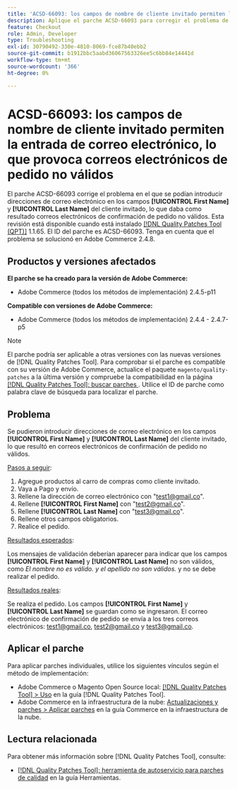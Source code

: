 ```yaml
---
title: 'ACSD-66093: los campos de nombre de cliente invitado permiten la entrada de correo electrónico, lo que provoca correos electrónicos de pedido no válidos'
description: Aplique el parche ACSD-66093 para corregir el problema de Adobe Commerce donde es posible introducir direcciones de correo electrónico en los campos Cliente invitado **[!UICONTROL First Name]** y **[!UICONTROL Last Name]** y enviar correos electrónicos de confirmación de pedido no válidos.
feature: Checkout
role: Admin, Developer
type: Troubleshooting
exl-id: 30790492-330e-4810-8069-fce87b40ebb2
source-git-commit: b1912bbc5aabd36067563326ee5c6bb84e14441d
workflow-type: tm+mt
source-wordcount: '366'
ht-degree: 0%

---
```


# ACSD-66093: los campos de nombre de cliente invitado permiten la entrada de correo electrónico, lo que provoca correos electrónicos de pedido no válidos

El parche ACSD-66093 corrige el problema en el que se podían introducir direcciones de correo electrónico en los campos **[!UICONTROL First Name]** y **[!UICONTROL Last Name]** del cliente invitado, lo que daba como resultado correos electrónicos de confirmación de pedido no válidos. Esta revisión está disponible cuando está instalado [[!DNL Quality Patches Tool (QPT)]](/help/tools/quality-patches-tool/quality-patches-tool-to-self-serve-quality-patches.md) 1.1.65. El ID del parche es ACSD-66093. Tenga en cuenta que el problema se solucionó en Adobe Commerce 2.4.8.

## Productos y versiones afectados

**El parche se ha creado para la versión de Adobe Commerce:**

* Adobe Commerce (todos los métodos de implementación) 2.4.5-p11

**Compatible con versiones de Adobe Commerce:**

* Adobe Commerce (todos los métodos de implementación) 2.4.4 - 2.4.7-p5

>[!NOTE]
>
>El parche podría ser aplicable a otras versiones con las nuevas versiones de [!DNL Quality Patches Tool]. Para comprobar si el parche es compatible con su versión de Adobe Commerce, actualice el paquete `magento/quality-patches` a la última versión y compruebe la compatibilidad en la página [[!DNL Quality Patches Tool]: buscar parches ](https://experienceleague.adobe.com/tools/commerce-quality-patches/index.html?lang=es). Utilice el ID de parche como palabra clave de búsqueda para localizar el parche.

## Problema

Se pudieron introducir direcciones de correo electrónico en los campos **[!UICONTROL First Name]** y **[!UICONTROL Last Name]** del cliente invitado, lo que resultó en correos electrónicos de confirmación de pedido no válidos.

<u>Pasos a seguir</u>:

1. Agregue productos al carro de compras como cliente invitado.
2. Vaya a Pago y envío.
3. Rellene la dirección de correo electrónico con &quot;test1@gmail.co&quot;.
4. Rellene **[!UICONTROL First Name]** con &quot;<test2@gmail.co>&quot;.
5. Rellene **[!UICONTROL Last Name]** con &quot;<test3@gmail.co>&quot;.
6. Rellene otros campos obligatorios.
7. Realice el pedido.

<u>Resultados esperados</u>:

Los mensajes de validación deberían aparecer para indicar que los campos **[!UICONTROL First Name]** y **[!UICONTROL Last Name]** no son válidos, como *El nombre no es válido. y el apellido no son válidos.* y no se debe realizar el pedido.

<u>Resultados reales</u>:

Se realiza el pedido.
Los campos **[!UICONTROL First Name]** y **[!UICONTROL Last Name]** se guardan como se ingresaron.
El correo electrónico de confirmación de pedido se envía a los tres correos electrónicos: test1@gmail.co, test2@gmail.co y test3@gmail.co.

## Aplicar el parche

Para aplicar parches individuales, utilice los siguientes vínculos según el método de implementación:

* Adobe Commerce o Magento Open Source local: [[!DNL Quality Patches Tool] > Uso](/help/tools/quality-patches-tool/usage.md) en la guía [!DNL Quality Patches Tool].
* Adobe Commerce en la infraestructura de la nube: [Actualizaciones y parches > Aplicar parches](https://experienceleague.adobe.com/docs/commerce-cloud-service/user-guide/develop/upgrade/apply-patches.html?lang=es) en la guía Commerce en la infraestructura de la nube.

## Lectura relacionada

Para obtener más información sobre [!DNL Quality Patches Tool], consulte:

* [[!DNL Quality Patches Tool]: herramienta de autoservicio para parches de calidad](/help/tools/quality-patches-tool/quality-patches-tool-to-self-serve-quality-patches.md) en la guía Herramientas.
